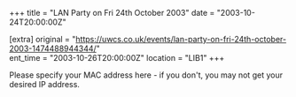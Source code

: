 +++
title = "LAN Party on Fri 24th October 2003"
date = "2003-10-24T20:00:00Z"

[extra]
original = "https://uwcs.co.uk/events/lan-party-on-fri-24th-october-2003-1474488944344/"    
ent_time = "2003-10-26T20:00:00Z"
location = "LIB1"
+++

Please specify your MAC address here - if you don't, you may not get your desired IP address.


